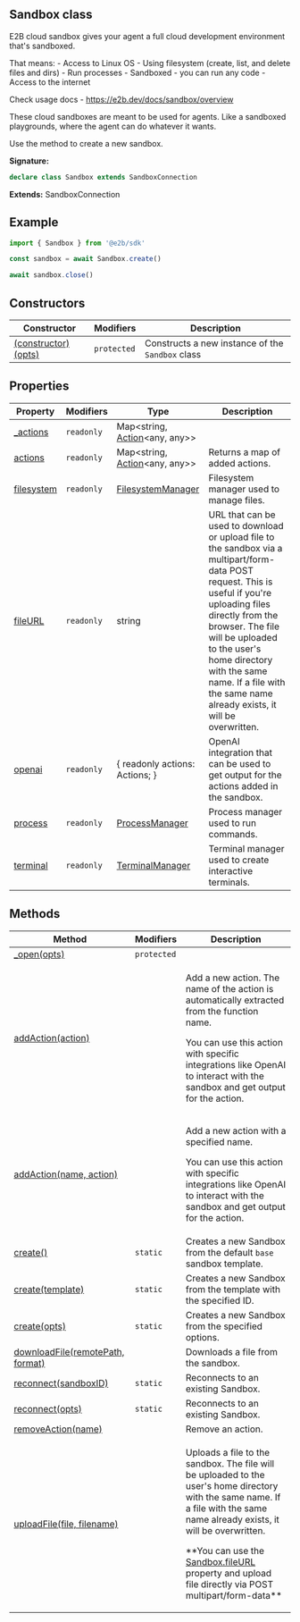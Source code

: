 
## Sandbox class

E2B cloud sandbox gives your agent a full cloud development environment that's sandboxed.

That means: - Access to Linux OS - Using filesystem (create, list, and delete files and dirs) - Run processes - Sandboxed - you can run any code - Access to the internet

Check usage docs - https://e2b.dev/docs/sandbox/overview

These cloud sandboxes are meant to be used for agents. Like a sandboxed playgrounds, where the agent can do whatever it wants.

Use the  method to create a new sandbox.

**Signature:**

```typescript
declare class Sandbox extends SandboxConnection 
```
**Extends:** SandboxConnection

## Example


```ts
import { Sandbox } from '@e2b/sdk'

const sandbox = await Sandbox.create()

await sandbox.close()
```

## Constructors

|  Constructor | Modifiers | Description |
|  --- | --- | --- |
|  [(constructor)(opts)](./sdk.sandbox._constructor_.md) | <code>protected</code> | Constructs a new instance of the <code>Sandbox</code> class |

## Properties

|  Property | Modifiers | Type | Description |
|  --- | --- | --- | --- |
|  [\_actions](./sdk.sandbox._actions.md) | <code>readonly</code> | Map&lt;string, [Action](./sdk.action.md)&lt;any, any&gt;&gt; |  |
|  [actions](./sdk.sandbox.actions.md) | <code>readonly</code> | Map&lt;string, [Action](./sdk.action.md)&lt;any, any&gt;&gt; | Returns a map of added actions. |
|  [filesystem](./sdk.sandbox.filesystem.md) | <code>readonly</code> | [FilesystemManager](./sdk.filesystemmanager.md) | Filesystem manager used to manage files. |
|  [fileURL](./sdk.sandbox.fileurl.md) | <code>readonly</code> | string | URL that can be used to download or upload file to the sandbox via a multipart/form-data POST request. This is useful if you're uploading files directly from the browser. The file will be uploaded to the user's home directory with the same name. If a file with the same name already exists, it will be overwritten. |
|  [openai](./sdk.sandbox.openai.md) | <code>readonly</code> | &#123; readonly actions: Actions; &#125; | OpenAI integration that can be used to get output for the actions added in the sandbox. |
|  [process](./sdk.sandbox.process.md) | <code>readonly</code> | [ProcessManager](./sdk.processmanager.md) | Process manager used to run commands. |
|  [terminal](./sdk.sandbox.terminal.md) | <code>readonly</code> | [TerminalManager](./sdk.terminalmanager.md) | Terminal manager used to create interactive terminals. |

## Methods

|  Method | Modifiers | Description |
|  --- | --- | --- |
|  [\_open(opts)](./sdk.sandbox._open.md) | <code>protected</code> |  |
|  [addAction(action)](./sdk.sandbox.addaction.md) |  | <p>Add a new action. The name of the action is automatically extracted from the function name.</p><p>You can use this action with specific integrations like OpenAI to interact with the sandbox and get output for the action.</p> |
|  [addAction(name, action)](./sdk.sandbox.addaction_1.md) |  | <p>Add a new action with a specified name.</p><p>You can use this action with specific integrations like OpenAI to interact with the sandbox and get output for the action.</p> |
|  [create()](./sdk.sandbox.create.md) | <code>static</code> | Creates a new Sandbox from the default <code>base</code> sandbox template. |
|  [create(template)](./sdk.sandbox.create_1.md) | <code>static</code> | Creates a new Sandbox from the template with the specified ID. |
|  [create(opts)](./sdk.sandbox.create_2.md) | <code>static</code> | Creates a new Sandbox from the specified options. |
|  [downloadFile(remotePath, format)](./sdk.sandbox.downloadfile.md) |  | Downloads a file from the sandbox. |
|  [reconnect(sandboxID)](./sdk.sandbox.reconnect.md) | <code>static</code> | Reconnects to an existing Sandbox. |
|  [reconnect(opts)](./sdk.sandbox.reconnect_1.md) | <code>static</code> | Reconnects to an existing Sandbox. |
|  [removeAction(name)](./sdk.sandbox.removeaction.md) |  | Remove an action. |
|  [uploadFile(file, filename)](./sdk.sandbox.uploadfile.md) |  | <p>Uploads a file to the sandbox. The file will be uploaded to the user's home directory with the same name. If a file with the same name already exists, it will be overwritten.</p><p>\*\*You can use the [Sandbox.fileURL](./sdk.sandbox.fileurl.md) property and upload file directly via POST multipart/form-data\*\*</p> |

